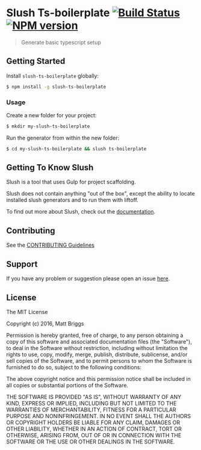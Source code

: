 # Slush Ts-boilerplate [![Build Status](https://secure.travis-ci.org/mbriggs/slush-ts-boilerplate.png?branch=master)](https://travis-ci.org/mbriggs/slush-ts-boilerplate) [![NPM version](https://badge-me.herokuapp.com/api/npm/slush-ts-boilerplate.png)](http://badges.enytc.com/for/npm/slush-ts-boilerplate)

> Generate basic typescript setup


## Getting Started

Install `slush-ts-boilerplate` globally:

```bash
$ npm install -g slush-ts-boilerplate
```

### Usage

Create a new folder for your project:

```bash
$ mkdir my-slush-ts-boilerplate
```

Run the generator from within the new folder:

```bash
$ cd my-slush-ts-boilerplate && slush ts-boilerplate
```

## Getting To Know Slush

Slush is a tool that uses Gulp for project scaffolding.

Slush does not contain anything "out of the box", except the ability to locate installed slush generators and to run them with liftoff.

To find out more about Slush, check out the [documentation](https://github.com/slushjs/slush).

## Contributing

See the [CONTRIBUTING Guidelines](https://github.com/mbriggs/slush-ts-boilerplate/blob/master/CONTRIBUTING.md)

## Support
If you have any problem or suggestion please open an issue [here](https://github.com/mbriggs/slush-ts-boilerplate/issues).

## License 

The MIT License

Copyright (c) 2016, Matt Briggs

Permission is hereby granted, free of charge, to any person
obtaining a copy of this software and associated documentation
files (the "Software"), to deal in the Software without
restriction, including without limitation the rights to use,
copy, modify, merge, publish, distribute, sublicense, and/or sell
copies of the Software, and to permit persons to whom the
Software is furnished to do so, subject to the following
conditions:

The above copyright notice and this permission notice shall be
included in all copies or substantial portions of the Software.

THE SOFTWARE IS PROVIDED "AS IS", WITHOUT WARRANTY OF ANY KIND,
EXPRESS OR IMPLIED, INCLUDING BUT NOT LIMITED TO THE WARRANTIES
OF MERCHANTABILITY, FITNESS FOR A PARTICULAR PURPOSE AND
NONINFRINGEMENT. IN NO EVENT SHALL THE AUTHORS OR COPYRIGHT
HOLDERS BE LIABLE FOR ANY CLAIM, DAMAGES OR OTHER LIABILITY,
WHETHER IN AN ACTION OF CONTRACT, TORT OR OTHERWISE, ARISING
FROM, OUT OF OR IN CONNECTION WITH THE SOFTWARE OR THE USE OR
OTHER DEALINGS IN THE SOFTWARE.


